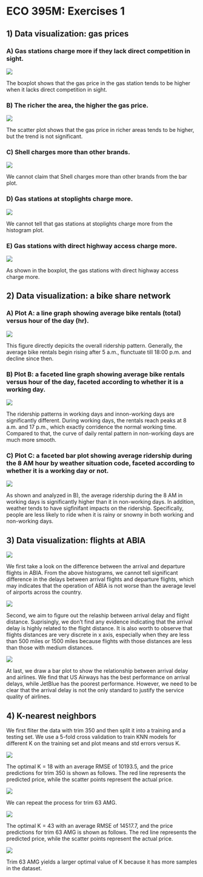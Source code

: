 ECO 395M: Exercises 1
=====================

## 1) Data visualization: gas prices

### A) Gas stations charge more if they lack direct competition in sight.

![](1-1.png)

The boxplot shows that the gas price in the gas station tends to be
higher when it lacks direct competition in sight.

### B) The richer the area, the higher the gas price.

![](1-2.png)

The scatter plot shows that the gas price in richer areas tends to be
higher, but the trend is not significant.

### C) Shell charges more than other brands.

![](1-3.png)

We cannot claim that Shell charges more than other brands from the bar
plot.

### D) Gas stations at stoplights charge more.

![](1-4.png)

We cannot tell that gas stations at stoplights charge more from the
histogram plot.

### E) Gas stations with direct highway access charge more.

![](1-5.png)

As shown in the boxplot, the gas stations with direct highway access
charge more.

## 2) Data visualization: a bike share network

### A) Plot A: a line graph showing average bike rentals (total) versus hour of the day (hr).

![](2-1.png)

This figure directly depicits the overall ridership pattern. Generally,
the average bike rentals begin rising after 5 a.m., flunctuate till
18:00 p.m. and decline since then.

### B) Plot B: a faceted line graph showing average bike rentals versus hour of the day, faceted according to whether it is a working day.

![](2-2.png)

The ridership patterns in working days and innon-working days are
significantly different. During working days, the rentals reach peaks at
8 a.m. and 17 p.m., which exactly corridence the normal working time.
Compared to that, the curve of daily rental pattern in non-working days
are much more smooth.

### C) Plot C: a faceted bar plot showing average ridership during the 8 AM hour by weather situation code, faceted according to whether it is a working day or not.

![](2-3.png)

As shown and analyzed in B), the average ridership during the 8 AM in
working days is significantly higher than it in non-working days. In
addition, weather tends to have sigfinifant impacts on the ridership.
Specifically, people are less likely to ride when it is rainy or snowny
in both working and non-working days.

## 3) Data visualization: flights at ABIA

![](3-1.png)

We first take a look on the difference between the arrival and departure
flights in ABIA. From the above histograms, we cannot tell significant
difference in the delays between arrival flights and departure flights,
which may indicates that the operation of ABIA is not worse than the
average level of airports across the country.

![](3-2.png)

Second, we aim to figure out the relaship between arrival delay and
flight distance. Suprisingly, we don’t find any evidence indicating that
the arrival delay is highly related to the flight distance. It is also
worth to observe that flights distances are very discrete in x axis,
especially when they are less than 500 miles or 1500 miles because
flights with those distances are less than those with medium distances.

![](3-3.png)

At last, we draw a bar plot to show the relationship between arrival
delay and airlines. We find that US Airways has the best performance on
arrival delays, while JetBlue has the poorest performance. However, we
need to be clear that the arrival delay is not the only standard to
justify the service quality of airlines.

## 4) K-nearest neighbors

We first fliter the data with trim 350 and then split it into a training
and a testing set. We use a 5-fold cross validation to train KNN models
for different K on the training set and plot means and std errors versus
K.

![](4-1.png)

The optimal K = 18 with an average RMSE of 10193.5, and the price
predictions for trim 350 is shown as follows. The red line represents
the predicted price, while the scatter points represent the actual
price.

![](4-2.png)

We can repeat the process for trim 63 AMG.

![](4-3.png)

The optimal K = 43 with an average RMSE of 14517.7, and the price
predictions for trim 63 AMG is shown as follows. The red line represents
the predicted price, while the scatter points represent the actual
price.

![](4-4.png)

Trim 63 AMG yields a larger optimal value of K because it has more
samples in the dataset.
